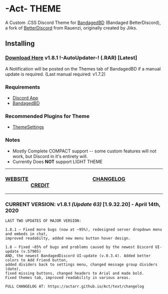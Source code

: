 # -Act- THEME

A Custom .CSS Discord Theme for [BandagedBD](https://rauenzi.github.io/BetterDiscordApp/) (Bandaged BetterDiscord), a fork of [BetterDiscord](https://github.com/Jiiks/BetterDiscordApp) from Rauenzi, originally created by Jiiks. 

## Installing
### [Download Here](https://github.com/Actarr/Act/raw/master/release/meta/Act.theme.rar) v1.8.1 !-AutoUpdater-! (.RAR) [Latest]
A Notification will be posted on the Themes tab of BandagedBD if a manual update is required. (Last manual required: v1.7.2)

### Requirements
* [Discord App](https://discordapp.com/download/)
* [BandagedBD](https://rauenzi.github.io/BetterDiscordApp/)

### Recommended Plugins for Theme
* [ThemeSettings](https://github.com/mwittrien/BetterDiscordAddons/tree/master/Plugins/ThemeSettings)

### Notes
* Mostly Complete COMPACT support -- some custom features will not work, but Discord in it's entirety will.
* Currently Does __NOT__ support LIGHT THEME

---

### [WEBSITE](https://actarr.github.io/Act/)  &nbsp;  &nbsp;  &nbsp;  &nbsp;  &nbsp;  &nbsp;  &nbsp;  &nbsp;  &nbsp;  &nbsp;  &nbsp;  &nbsp;  &nbsp;  &nbsp;  &nbsp;  &nbsp;  &nbsp;  &nbsp;  &nbsp;  &nbsp;  &nbsp;  &nbsp;  &nbsp;  &nbsp;  &nbsp;  &nbsp; [CHANGELOG](https://actarr.github.io/Act/text/changelog) &nbsp;  &nbsp;  &nbsp;  &nbsp;  &nbsp;  &nbsp;  &nbsp;  &nbsp;  &nbsp;  &nbsp;  &nbsp;  &nbsp;  &nbsp;  &nbsp;  &nbsp;  &nbsp;  &nbsp;  &nbsp;  &nbsp;  &nbsp;  &nbsp;  &nbsp;  &nbsp; &nbsp;  &nbsp;  &nbsp;[CREDIT](https://actarr.github.io/Act/text/credit)

---

### CURRENT VERSION: v1.8.1 *(Update 63)* [1.9.32.20] - April 14th, 2020
```
LAST TWO UPDATES OF MAJOR VERSION:

1.8.1 — Fixed more bugs (now at ~95%), redesigned server dropdown menu and embeds in chat, 
improved readabilty, added new menu button hover design.

1.8 — Fixed ~85% of bugs and problems caused by the newest Discord UI-update (v.57905) 
AND, the newest BandagedDiscord UI-update (v.0.3.4). Added better colors to Add Friend button, 
added dividers back to settings menu, changed message group dividers (date), 
fixed missing buttons, changed headers to Arial and made bold. 
Fixed themes tab, improved readability in various areas.

FULL CHANGELOG AT: https://actarr.github.io/Act/text/changelog
```
